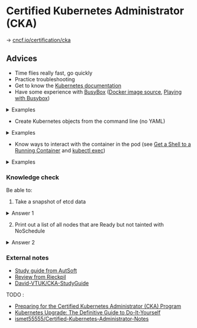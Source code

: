 # Certified Kubernetes Administrator (CKA)

→ [cncf.io/certification/cka](https://www.cncf.io/training/certification/cka/)

## Advices

- Time flies really fast, go quickly
- Practice troubleshooting
- Get to know the [Kubernetes documentation](https://kubernetes.io/docs/home/)
- Have some experience with [BusyBox](https://busybox.net/) ([Docker image source](https://github.com/docker-library/busybox), [Playing with Busybox](https://docker-curriculum.com/#playing-with-busybox))

<details>
  <summary>Examples</summary>
  
  ```bash
  # Create a 1-pod deployment and expose the deployment with a service (see https://kubernetes.io/docs/concepts/workloads/controllers/deployment/)
  kubectl apply -f https://k8s.io/examples/controllers/nginx-deployment.yaml
  #kubectl create deployment nginx --image=nginx
  kubectl get deployments
  kubectl create service nodeport nginx --tcp=80:80
  kubectl get services
  curl master:30386
  curl node01:30386
  
  # Stand up a busybox:1.28 pod and do nslookup for both the Service and the Container
  kubectl run -i --tty busybox --image=busybox -- sh
  ```
</details>

- Create Kubernetes objects from the command line (no YAML)

<details>
  <summary>Examples</summary>
  
  ```bash
  kubectl create rolebinding john-admin-binding --clusterrole=admin --user=john --namespace=acme
  ```
</details>

- Know ways to interact with the container in the pod (see [Get a Shell to a Running Container](https://kubernetes.io/docs/tasks/debug-application-cluster/get-shell-running-container/) and [kubectl exec](https://kubernetes.io/docs/reference/generated/kubectl/kubectl-commands#exec))

<details>
  <summary>Examples</summary>
  
  ```bash
  kubectl get pod shell-demo
  kubectl exec --stdin --tty shell-demo -- /bin/bash
  kubectl exec shell-demo env
  ```

</details>

### Knowledge check

Be able to:

1. Take a snapshot of etcd data

<details>
  <summary>Answer 1</summary>

  TODO
</details>

2. Print out a list of all nodes that are Ready but not tainted with NoSchedule

<details>
  <summary>Answer 2</summary>

  TODO
</details>

### External notes

- [Study guide from AutSoft](https://blog.autsoft.hu/certified-kubernetes-administrator/)
- [Review from Rieckpil](https://rieckpil.de/review-ckad-certified-kubernetes-application-developer-program/)
- [David-VTUK/CKA-StudyGuide](https://github.com/David-VTUK/CKA-StudyGuide)

TODO :

- [Preparing for the Certified Kubernetes Administrator (CKA) Program](https://dzone.com/articles/preparing-for-the-certified-kubernetes-administrat?edition=542303&utm_source=Zone%20Newsletter&utm_medium=email&utm_campaign=cloud%202019-12-09)
- [Kubernetes Upgrade: The Definitive Guide to Do-It-Yourself](https://dzone.com/articles/kubernetes-upgrade-the-definitive-guide-to-do-it-yourself?edition=595298)
- [ismet55555/Certified-Kubernetes-Administrator-Notes](https://github.com/ismet55555/Certified-Kubernetes-Administrator-Notes)
